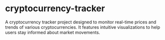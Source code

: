 # cryptocurrency-tracker
A cryptocurrency tracker project designed to monitor real-time prices and trends of various cryptocurrencies.  It features intuitive visualizations to help users stay informed about market movements.
